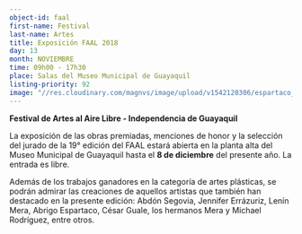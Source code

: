 ```yaml
---
object-id: faal
first-name: Festival
last-name: Artes
title: Exposición FAAL 2018
day: 13
month: NOVIEMBRE
time: 09h00 - 17h30
place: Salas del Museo Municipal de Guayaquil
listing-priority: 92
image: "//res.cloudinary.com/magnvs/image/upload/v1542120306/espartaco_vjwd95.jpg"
---
```


**Festival de Artes al Aire Libre - Independencia de Guayaquil**

La exposición de las obras premiadas, menciones de honor y la selección del jurado de la 19° edición del FAAL estará abierta en la planta alta del Museo Municipal de Guayaquil hasta el **8 de diciembre** del presente año. La entrada es libre.

Además de los trabajos ganadores en la categoría de artes plásticas, se podrán admirar las creaciones de aquellos artistas que también han destacado en la presente edición: Abdón Segovia, Jennifer Errázuriz, Lenín Mera, Abrigo Espartaco, César Guale, los hermanos Mera y Michael  Rodríguez, entre otros.
